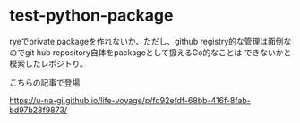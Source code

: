 # test-python-package

ryeでprivate packageを作れないか、ただし、github registry的な管理は面倒なのでgit hub repository自体をpackageとして扱えるGo的なことは
できないかと模索したレポジトり。


こちらの記事で登場

https://u-na-gi.github.io/life-voyage/p/fd92efdf-68bb-416f-8fab-bd97b28f9873/